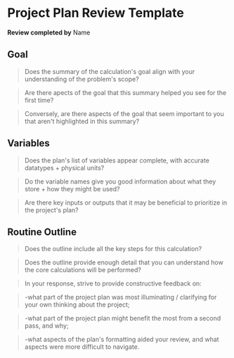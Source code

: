 Project Plan Review Template
=====================
**Review completed by** Name
 
 
Goal
---------
>Does the summary of the calculation's goal align with your understanding of the problem's scope? 

>Are there apects of the goal that this summary helped you see for the first time?  

>Conversely, are there aspects of the goal that seem important to you that aren't highlighted in this summary?


Variables
---------
>Does the plan's list of variables appear complete, with accurate datatypes + physical units? 

>Do the variable names give you good information about what they store + how they might be used? 

>Are there key inputs or outputs that it may be beneficial to prioritize in the project's plan?


Routine Outline
---------
>Does the outline include all the key steps for this calculation?

>Does the outline provide enough detail that you can understand how the core calculations will be performed?  

>In your response, strive to provide constructive feedback on:

> -what part of the project plan was most illuminating / clarifying for your own thinking about the project;

> -what part of the project plan might benefit the most from a second pass, and why;

> -what aspects of the plan's formatting aided your review, and what aspects were more difficult to navigate.
